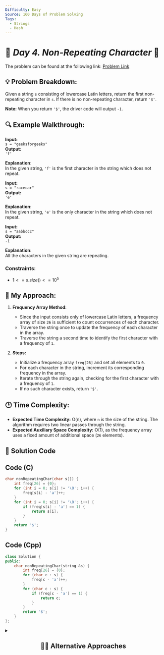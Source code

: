```yaml
---
Difficulty: Easy  
Source: 160 Days of Problem Solving  
Tags:
  - Strings
  - Hash  
---
```


# 🚀 _Day 4. Non-Repeating Character_ 🧠

The problem can be found at the following link: [Problem Link](https://www.geeksforgeeks.org/batch/gfg-160-problems/track/string-gfg-160/problem/non-repeating-character-1587115620)

## 💡 **Problem Breakdown:**

Given a string `s` consisting of lowercase Latin letters, return the first non-repeating character in `s`. If there is no non-repeating character, return `'$'`.

**Note:** When you return `'$'`, the driver code will output `-1`.

## 🔍 **Example Walkthrough:**

**Input:**  
`s = "geeksforgeeks"`  
**Output:**  
`'f'`

**Explanation:**  
In the given string, `'f'` is the first character in the string which does not repeat.



**Input:**  
`s = "racecar"`  
**Output:**  
`'e'`

**Explanation:**  
In the given string, `'e'` is the only character in the string which does not repeat.



**Input:**  
`s = "aabbccc"`  
**Output:**  
`-1`

**Explanation:**  
All the characters in the given string are repeating.



### Constraints:
- $`1 <= s.size() <= 10^5`$



## 🎯 **My Approach:**

1. **Frequency Array Method**:  
   - Since the input consists only of lowercase Latin letters, a frequency array of size `26` is sufficient to count occurrences of each character.  
   - Traverse the string once to update the frequency of each character in the array.  
   - Traverse the string a second time to identify the first character with a frequency of `1`.  

2. **Steps:**  
   - Initialize a frequency array `freq[26]` and set all elements to `0`.  
   - For each character in the string, increment its corresponding frequency in the array.  
   - Iterate through the string again, checking for the first character with a frequency of `1`.  
   - If no such character exists, return `'$'`.



## 🕒 **Time Complexity:**

- **Expected Time Complexity:** O(n), where `n` is the size of the string. The algorithm requires two linear passes through the string.  
- **Expected Auxiliary Space Complexity:** O(1), as the frequency array uses a fixed amount of additional space (`26` elements).

## 📝 **Solution Code**

## Code (C)

```c
char nonRepeatingChar(char s[]) {
    int freq[26] = {0};  
    for (int i = 0; s[i] != '\0'; i++) {
        freq[s[i] - 'a']++;
    }
    for (int i = 0; s[i] != '\0'; i++) {
        if (freq[s[i] - 'a'] == 1) {
            return s[i];
        }
    }
    return '$';
}
```



## Code (Cpp)

```cpp
class Solution {
public:
    char nonRepeatingChar(string &s) {
        int freq[26] = {0};  
        for (char c : s) {
            freq[c - 'a']++;
        }
        for (char c : s) {
            if (freq[c - 'a'] == 1) {
                return c;
            }
        }
        return '$';
    }
};
```

<details>
  <summary><h2 align='center'>👨‍💻 Alternative Approaches</h2></summary>
  
```cpp
class Solution {
public:
    char nonRepeatingChar(string &s) {
        unordered_map<char, int> freq;

        for (char c : s) {
            freq[c]++;
        }
        for (char c : s) {
            if (freq[c] == 1) {
                return c;
            }
        }
        return '$';
    }
};
```
</details>
